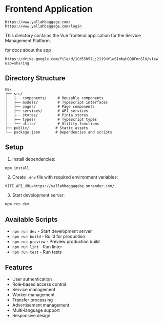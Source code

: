 # Frontend Application
```
https://www.yallahbaggage.com/
https://www.yallahbaggage.com/login
```
This directory contains the Vue frontend application for the Service Management Platform.

for docs about the app
```
https://drive.google.com/file/d/1Cd55h5lLj2119Hf1w6InbyHOQBFmnSlH/view?usp=sharing
```
## Directory Structure

```
FE/
├── src/
│   ├── components/     # Reusable components
│   ├── models/         # TypeScript interfaces
│   ├── pages/          # Page components
│   ├── services/       # API services
│   ├── stores/         # Pinia stores
│   ├── types/          # TypeScript types
│   └── utils/          # Utility functions
├── public/            # Static assets
└── package.json       # Dependencies and scripts
```

## Setup

1. Install dependencies:
```bash
npm install
```

2. Create `.env` file with required environment variables:
```
VITE_API_URL=https://yallahbaggagebe.onrender.com/
```

3. Start development server:
```bash
npm run dev
```

## Available Scripts

- `npm run dev` - Start development server
- `npm run build` - Build for production
- `npm run preview` - Preview production build
- `npm run lint` - Run linter
- `npm run test` - Run tests

## Features

- User authentication
- Role-based access control
- Service management
- Worker management
- Transfer processing
- Advertisement management
- Multi-language support
- Responsive design

